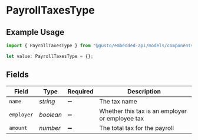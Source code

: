 # PayrollTaxesType

## Example Usage

```typescript
import { PayrollTaxesType } from "@gusto/embedded-api/models/components/payrolltaxestype.js";

let value: PayrollTaxesType = {};
```

## Fields

| Field                                           | Type                                            | Required                                        | Description                                     |
| ----------------------------------------------- | ----------------------------------------------- | ----------------------------------------------- | ----------------------------------------------- |
| `name`                                          | *string*                                        | :heavy_minus_sign:                              | The tax name                                    |
| `employer`                                      | *boolean*                                       | :heavy_minus_sign:                              | Whether this tax is an employer or employee tax |
| `amount`                                        | *number*                                        | :heavy_minus_sign:                              | The total tax for the payroll                   |